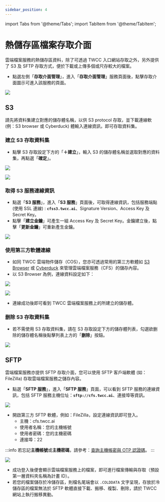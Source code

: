 ```yaml
---
sidebar_position: 4
---
```


import Tabs from '@theme/Tabs';
import TabItem from '@theme/TabItem';

# 熱儲存區檔案存取介面

雲端檔案服務的熱儲存區資料，除了可透過 TWCC 入口網站存取之外，另外提供了 S3 及 SFTP 存取方式，便於下載或上傳多個或尺存較大的檔案。

* 點選左側「**存取介面管理**」，進入「**存取介面管理**」服務頁面後，點擊存取介面圖示可進入該服務的頁面。

![](https://cos.twcc.ai/SYS-MANUAL/uploads/upload_808aee16a814eae58c5fcc6411993c9b.png)

## S3

請先將資料集建立對應的儲存體名稱，以供 S3 protocol 存取，並下載連線軟 (例：S3 browser 或 Cyberduck) 體輸入連線資訊，即可存取資料集。

### 建立 S3 存取資料集

* 點擊 S3 存取設定下方的「**＋建立**」，輸入 S3 的儲存體名稱並選取對應的資料集，再點選「**確定**」。

![](https://cos.twcc.ai/SYS-MANUAL/uploads/upload_d3bc978b54189c5055d0f88a13a5a266.png)

![](https://cos.twcc.ai/SYS-MANUAL/uploads/upload_54a80d4d5ad2e44f02a8a3705882cee5.png)

### 取得 S3 服務連線資訊
* 點選「**S3 服務**」，進入「**S3 服務**」頁面後，可取得連線資訊，包括服務端點 (使用 SSL 連線) : **`cfss3.twcc.ai`**、Signature Version、Access Key 及 Secret Key。
* 點擊「**建立金鑰**」可產生一組 Access Key 及 Secret Key。金鑰建立後，點擊「**更新金鑰**」可重新產生金鑰。

![](https://cos.twcc.ai/SYS-MANUAL/uploads/upload_cf2eec69af0e5af151afbaad5259faa3.png)

  


### 使用第三方軟體連線

* 如同 TWCC 雲端物件儲存（COS），您亦可透過常用的第三方軟體如 [S3 Browser](http://s3browser.com/) 或 [Cyberduck](https://cyberduck.io/) 來管理雲端檔案服務（CFS）的儲存內容。
* 以 S3 Browser 為例，連線資料設定如下：

![](https://i.imgur.com/eZJGnXL.png)


<!-- ![](https://i.imgur.com/1F3CEwE.png) -->

![](https://cos.twcc.ai/SYS-MANUAL/uploads/upload_04937356a53118f5d64fd682b91d85b5.png)


   
* 連線成功後即可看到 TWCC 雲端檔案服務上的所建立的儲存體。

### 删除 S3 存取資料集

* 若不需使用 S3 存取資料集，請在 S3 存取設定下方的儲存體列表，勾選欲删除的儲存體名稱後點擊列表上方的「**删除**」按鈕。

![](https://cos.twcc.ai/SYS-MANUAL/uploads/upload_dbcbc1c13c1c1b622fe588585b00c7bb.png)


## SFTP

雲端檔案服務亦提供 SFTP 存取介面，您可以使用 SFTP 客戶端軟體 (如：FileZilla) 存取雲端檔案服務之儲存內容。

* 點選「**SFTP 服務**」，進入「**SFTP 服務**」頁面，可以看到 SFTP 服務的連線資訊，包括 SFTP 服務主機位址：**`sftp://cfs.twcc.ai`**、連接埠等資訊。

![](https://cos.twcc.ai/SYS-MANUAL/uploads/upload_a7b1b278f81463e99cf16451fbeb1d23.png)


* 開啟第三方 SFTP 軟體，例如：FileZilla，設定連線資訊即可登入。 
    - 主機：cfs.twcc.ai
  	- 使用者名稱：您的主機帳號 
	- 使用者密碼：您的主機密碼
    - 連接埠：22  

:::info
若忘記**主機帳號**或**主機密碼**，請參考：[<ins>查詢主機帳密與 OTP 認證碼</ins>](https://man.twcc.ai/@twccdocs/guide-service-hostname-pwd-otp-zh)。
:::

![](https://cos.twcc.ai/SYS-MANUAL/uploads/upload_1f63040fedd3e99613ad7da2f3667230.png)

* 成功登入後便會顯示雲端檔案服務上的檔案，即可進行檔案傳輸與存取（預設第一層資料夾名稱為計畫 ID）。
* 若您的檔案儲存於冷儲存區，則檔名尾端會以 `.COLDDATA` 文字呈現，存放於冷儲存區的檔案無法於 SFTP 軟體直接下載、搬移、複製、刪除，請於 TWCC 網站上執行搬移異動。
